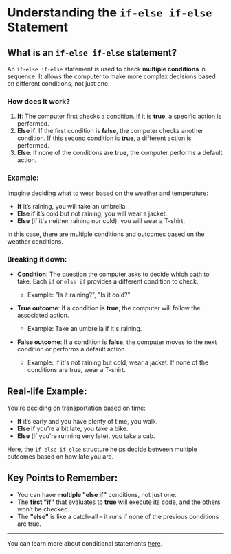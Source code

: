 # Understanding the `if-else if-else` Statement

## What is an `if-else if-else` statement?

An `if-else if-else` statement is used to check **multiple conditions** in sequence. It allows the computer to make more complex decisions based on different conditions, not just one.

### How does it work?

1. **If**: The computer first checks a condition. If it is **true**, a specific action is performed.
2. **Else if**: If the first condition is **false**, the computer checks another condition. If this second condition is **true**, a different action is performed.
3. **Else**: If none of the conditions are **true**, the computer performs a default action.

### Example:

Imagine deciding what to wear based on the weather and temperature:

- **If** it’s raining, you will take an umbrella.
- **Else if** it’s cold but not raining, you will wear a jacket.
- **Else** (if it's neither raining nor cold), you will wear a T-shirt.

In this case, there are multiple conditions and outcomes based on the weather conditions.

### Breaking it down:

- **Condition**: The question the computer asks to decide which path to take. Each `if` or `else if` provides a different condition to check.
  - Example: "Is it raining?", "Is it cold?"
  
- **True outcome**: If a condition is **true**, the computer will follow the associated action.
  - Example: Take an umbrella if it's raining.
  
- **False outcome**: If a condition is **false**, the computer moves to the next condition or performs a default action.
  - Example: If it's not raining but cold, wear a jacket. If none of the conditions are true, wear a T-shirt.

## Real-life Example:

You’re deciding on transportation based on time:

- **If** it’s early and you have plenty of time, you walk.
- **Else if** you’re a bit late, you take a bike.
- **Else** (if you're running very late), you take a cab.

Here, the `if-else if-else` structure helps decide between multiple outcomes based on how late you are.

## Key Points to Remember:

- You can have **multiple "else if"** conditions, not just one.
- The **first "if"** that evaluates to **true** will execute its code, and the others won’t be checked.
- The **"else"** is like a catch-all – it runs if none of the previous conditions are true.
  
---

You can learn more about conditional statements [here](https://www.geeksforgeeks.org/decision-making-in-programming/).
